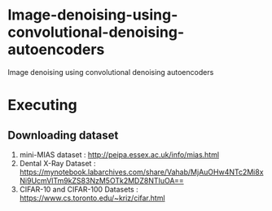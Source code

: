 # Image-denoising-using-convolutional-denoising-autoencoders
Image denoising using convolutional denoising autoencoders

# Executing
## Downloading dataset
1. mini-MIAS dataset : http://peipa.essex.ac.uk/info/mias.html
2. Dental X-Ray Dataset : https://mynotebook.labarchives.com/share/Vahab/MjAuOHw4NTc2Mi8xNi9UcmVlTm9kZS83NzM5OTk2MDZ8NTIuOA==
3. CIFAR-10 and CIFAR-100 Datasets : https://www.cs.toronto.edu/~kriz/cifar.html
